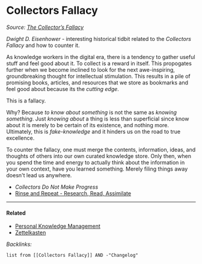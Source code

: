 # Collectors Fallacy

*Source: [The Collector’s Fallacy](https://zettelkasten.de/posts/collectors-fallacy/)*

*Dwight D. Eisenhower* - interesting historical tidbit related to the *Collectors Fallacy* and how to counter it.

As knowledge workers in the digital era, there is a tendency to gather useful stuff and feel good about it. To collect is a reward in itself. This propogates further when we become inclined to look for the next awe-inspiring, groundbreaking thought for intellectual stimulation. This results in a pile of promising books, articles, and resources that we store as bookmarks and feel good about because its the *cutting edge*.

This is a fallacy.

Why? Because *to know about something* is not the same as *knowing something*. Just *knowing about* a thing is less than superficial since know about it  is merely to be certain of its existence, and nothing more. Ultimately, this is *fake-knowledge* and it hinders us on the road to true excellence. 

To counter the fallacy, one must merge the contents, information, ideas, and thoughts of others into our own curated knowledge store. Only then, when you spend the time and energy to actually think about the information in your own context, have you learned something. Merely filing things away doesn't lead us anywhere.

* *Collectors Do Not Make Progress*
* [Rinse and Repeat - Research, Read, Assimilate](Rinse%20and%20Repeat%20-%20Research,%20Read,%20Assimilate.md)

---

#### Related

* [Personal Knowledge Management](../2-Areas/MOCs/Personal%20Knowledge%20Management.md)
* [Zettelkasten](Zettelkasten.md)

*Backlinks:*

````dataview
list from [[Collectors Fallacy]] AND -"Changelog"
````
